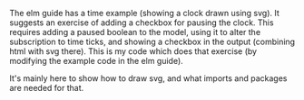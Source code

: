 The elm guide has a time example (showing a clock drawn using svg). 
It suggests an exercise of adding a checkbox for pausing the clock.
This requires adding a paused boolean to the model, using it to alter the subscription to time ticks,
and showing a checkbox in the output (combining html with svg there).
This is my code which does that exercise (by modifying the example code in the elm guide).

It's mainly here to show how to draw svg, and what imports and packages are needed for that.
